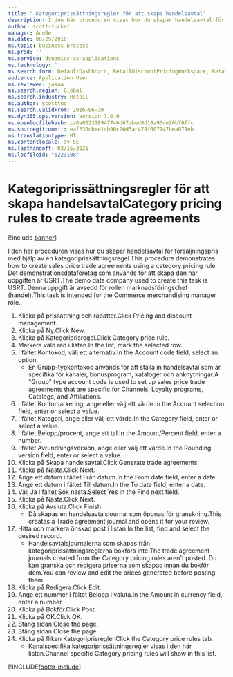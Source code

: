 ```yaml
---
title: " Kategoriprissättningsregler för att skapa handelsavtal"
description: I den här proceduren visas hur du skapar handelsavtal för försäljningspris med hjälp av en kategoriprissättningsregel.
author: scott-tucker
manager: AnnBe
ms.date: 08/29/2018
ms.topic: business-process
ms.prod: ''
ms.service: dynamics-ax-applications
ms.technology: ''
ms.search.form: DefaultDashboard, RetailDiscountPricingWorkspace, RetailPricingDiscountCategoryPriceRule, RetailCategoryPriceRule, EcoResCategorySingleLookup, RetailCategoryPriceWizard, PriceDiscAdm, PriceDiscAdmTable
audience: Application User
ms.reviewer: josaw
ms.search.region: Global
ms.search.industry: Retail
ms.author: scotttuc
ms.search.validFrom: 2016-06-30
ms.dyn365.ops.version: Version 7.0.0
ms.openlocfilehash: ca0a002328947746d67abed0d18a96de26b76ffc
ms.sourcegitcommit: eaf330dbee1db96c20d5ac479f007747bea079eb
ms.translationtype: HT
ms.contentlocale: sv-SE
ms.lasthandoff: 02/15/2021
ms.locfileid: "5223108"
---
```

# <a name="category-pricing-rules-to-create-trade-agreements"></a><span data-ttu-id="39de5-103"> Kategoriprissättningsregler för att skapa handelsavtal</span><span class="sxs-lookup"><span data-stu-id="39de5-103">Category pricing rules to create trade agreements</span></span>

[!include [banner](../includes/banner.md)]

<span data-ttu-id="39de5-104">I den här proceduren visas hur du skapar handelsavtal för försäljningspris med hjälp av en kategoriprissättningsregel.</span><span class="sxs-lookup"><span data-stu-id="39de5-104">This procedure demonstrates how to create sales price trade agreements using a category pricing rule.</span></span> <span data-ttu-id="39de5-105">Det demonstrationsdataföretag som används för att skapa den här uppgiften är USRT.</span><span class="sxs-lookup"><span data-stu-id="39de5-105">The demo data company used to create this task is USRT.</span></span> <span data-ttu-id="39de5-106">Denna uppgift är avsedd för rollen marknadsföringschef (handel).</span><span class="sxs-lookup"><span data-stu-id="39de5-106">This task is intended for the Commerce merchandising manager role.</span></span>

1. <span data-ttu-id="39de5-107">Klicka på prissättning och rabatter.</span><span class="sxs-lookup"><span data-stu-id="39de5-107">Click Pricing and discount management.</span></span>
2. <span data-ttu-id="39de5-108">Klicka på Ny.</span><span class="sxs-lookup"><span data-stu-id="39de5-108">Click New.</span></span>
3. <span data-ttu-id="39de5-109">Klicka på Kategoriprisregel.</span><span class="sxs-lookup"><span data-stu-id="39de5-109">Click Category price rule.</span></span>
4. <span data-ttu-id="39de5-110">Markera vald rad i listan.</span><span class="sxs-lookup"><span data-stu-id="39de5-110">In the list, mark the selected row.</span></span>
5. <span data-ttu-id="39de5-111">I fältet Kontokod, välj ett alternativ.</span><span class="sxs-lookup"><span data-stu-id="39de5-111">In the Account code field, select an option.</span></span>
    * <span data-ttu-id="39de5-112">En Grupp-typkontokod används för att ställa in handelsavtal som är specifika för kanaler, bonusprogram, kataloger och anknytningar.</span><span class="sxs-lookup"><span data-stu-id="39de5-112">A "Group" type account code is used to set up sales price trade agreements that are specific for Channels, Loyalty programs, Catalogs, and Affiliations.</span></span>  
6. <span data-ttu-id="39de5-113">I fältet Kontomarkering, ange eller välj ett värde.</span><span class="sxs-lookup"><span data-stu-id="39de5-113">In the Account selection field, enter or select a value.</span></span>
7. <span data-ttu-id="39de5-114">I fältet Kategori, ange eller välj ett värde.</span><span class="sxs-lookup"><span data-stu-id="39de5-114">In the Category field, enter or select a value.</span></span>
8. <span data-ttu-id="39de5-115">I fältet Belopp/procent, ange ett tal.</span><span class="sxs-lookup"><span data-stu-id="39de5-115">In the Amount/Percent field, enter a number.</span></span>
9. <span data-ttu-id="39de5-116">I fältet Avrundningsversion, ange eller välj ett värde.</span><span class="sxs-lookup"><span data-stu-id="39de5-116">In the Rounding version field, enter or select a value.</span></span>
10. <span data-ttu-id="39de5-117">Klicka på Skapa handelsavtal.</span><span class="sxs-lookup"><span data-stu-id="39de5-117">Click Generate trade agreements.</span></span>
11. <span data-ttu-id="39de5-118">Klicka på Nästa.</span><span class="sxs-lookup"><span data-stu-id="39de5-118">Click Next.</span></span>
12. <span data-ttu-id="39de5-119">Ange ett datum i fältet Från datum.</span><span class="sxs-lookup"><span data-stu-id="39de5-119">In the From date field, enter a date.</span></span>
13. <span data-ttu-id="39de5-120">Ange ett datum i fältet Till datum.</span><span class="sxs-lookup"><span data-stu-id="39de5-120">In the To date field, enter a date.</span></span>
14. <span data-ttu-id="39de5-121">Välj Ja i fältet Sök nästa.</span><span class="sxs-lookup"><span data-stu-id="39de5-121">Select Yes in the Find next field.</span></span>
15. <span data-ttu-id="39de5-122">Klicka på Nästa.</span><span class="sxs-lookup"><span data-stu-id="39de5-122">Click Next.</span></span>
16. <span data-ttu-id="39de5-123">Klicka på Avsluta.</span><span class="sxs-lookup"><span data-stu-id="39de5-123">Click Finish.</span></span>
    * <span data-ttu-id="39de5-124">Då skapas en handelsavtalsjournal som öppnas för granskning.</span><span class="sxs-lookup"><span data-stu-id="39de5-124">This creates a Trade agreement journal and opens it for your review.</span></span>  
17. <span data-ttu-id="39de5-125">Hitta och markera önskad post i listan.</span><span class="sxs-lookup"><span data-stu-id="39de5-125">In the list, find and select the desired record.</span></span>
    * <span data-ttu-id="39de5-126">Handelsavtalsjournalerna som skapas från kategoriprissättningsreglerna bokförs inte.</span><span class="sxs-lookup"><span data-stu-id="39de5-126">The trade agreement journals created from the Category pricing rules aren't posted.</span></span> <span data-ttu-id="39de5-127">Du kan granska och redigera priserna som skapas innan du bokför dem.</span><span class="sxs-lookup"><span data-stu-id="39de5-127">You can  review and edit the prices generated before posting them.</span></span>  
18. <span data-ttu-id="39de5-128">Klicka på Redigera.</span><span class="sxs-lookup"><span data-stu-id="39de5-128">Click Edit.</span></span>
19. <span data-ttu-id="39de5-129">Ange ett nummer i fältet Belopp i valuta.</span><span class="sxs-lookup"><span data-stu-id="39de5-129">In the Amount in currency field, enter a number.</span></span>
20. <span data-ttu-id="39de5-130">Klicka på Bokför.</span><span class="sxs-lookup"><span data-stu-id="39de5-130">Click Post.</span></span>
21. <span data-ttu-id="39de5-131">Klicka på OK.</span><span class="sxs-lookup"><span data-stu-id="39de5-131">Click OK.</span></span>
22. <span data-ttu-id="39de5-132">Stäng sidan.</span><span class="sxs-lookup"><span data-stu-id="39de5-132">Close the page.</span></span>
23. <span data-ttu-id="39de5-133">Stäng sidan.</span><span class="sxs-lookup"><span data-stu-id="39de5-133">Close the page.</span></span>
24. <span data-ttu-id="39de5-134">Klicka på fliken Kategoriprisregler.</span><span class="sxs-lookup"><span data-stu-id="39de5-134">Click the Category price rules tab.</span></span>
    * <span data-ttu-id="39de5-135">Kanalspecifika kategoriprissättningsregler visas i den här listan.</span><span class="sxs-lookup"><span data-stu-id="39de5-135">Channel specific Category pricing rules will show in this list.</span></span>  



[!INCLUDE[footer-include](../../includes/footer-banner.md)]